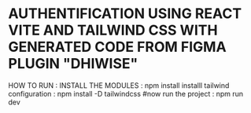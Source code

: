 # AUTHENTIFICATION USING REACT VITE AND TAILWIND CSS WITH GENERATED CODE FROM FIGMA PLUGIN "DHIWISE"
 HOW TO RUN :
 INSTALL THE MODULES : npm install
 installl tailwind configuration : npm install -D tailwindcss
#now run the project : npm run dev 

